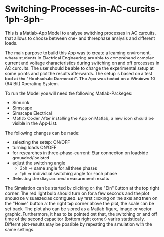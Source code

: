 # Switching-Processes-in-AC-curcits-1ph-3ph-
This is a Matlab-App Model to analyse switching processes in AC curcuits, that allows to choose between one- and threephase analysis and different loads.

The main purpose to build this App was to create a learning enviroment, where students in Electrical Engineering are able to comprehend complex current and voltage characteristics during switching on and off processes in AC curcuits. The user should be able to change the experimental setup at some points and plot the results afterwards. The setup is based on a test bed at the "Hochschule Darmstadt". The App was tested on a Windows 10 (64 Bit) Operating System.

To run the Model you will need the following Matlab-Packeges:
  - Simulink
  - Simscape
  - Simscape Electrical
  - Matlab Coder
After installing the App on Matlab, a new icon should be visible in the App-List.

The following changes can be made:
  - selecting the setup: ON/OFF
  - turning loads ON/OFF
  - for researches in three-phase-current: Star connection on loadside grounded/isolated
  - adjust the switching angle
      - 3ph => same angle for all three phases
      - 1ph => individual switching angle for each phase
  - Selecting the diagrammed measurement results 

The Simulation can be started by clicking on the "Ein" Button at the top right corner. The red light bulb should turn on for a few seconds and the plot should be visualized as configured. By first clicking on the axis and then on the "Home" button at the right top corner above the plot, the scale can be set back. The plot also can be stored as a Matlab figure, image or vector graphic. 
Furthermore, it has to be pointed out that, the switching on and off time of the second capacitor (bottom right corner) varies statistically. Differnt plot-results may be possible by repeating the simulation with the same settings. 
